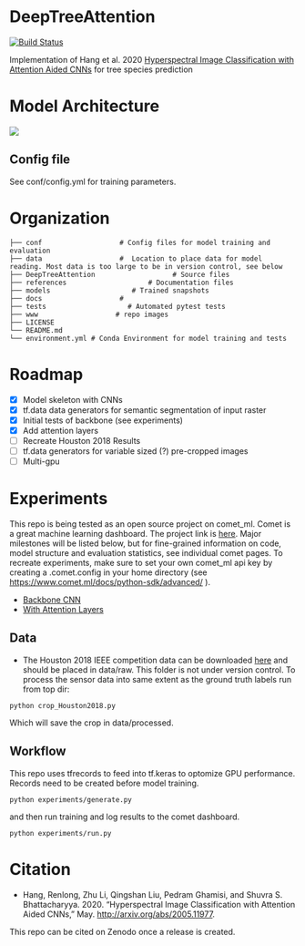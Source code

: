 # DeepTreeAttention
[![Build Status](https://travis-ci.org/weecology/DeepTreeAttention.svg?branch=master)](https://travis-ci.org/weecology/DeepTreeAttention)

Implementation of Hang et al. 2020 [Hyperspectral Image Classification with Attention Aided CNNs](https://arxiv.org/abs/2005.11977) for tree species prediction 

# Model Architecture

![](www/model.png)

## Config file

See conf/config.yml for training parameters.

# Organization

```
├── conf                   # Config files for model training and evaluation
├── data                   #  Location to place data for model reading. Most data is too large to be in version control, see below
├── DeepTreeAttention                   # Source files
├── references                    # Documentation files 
├── models                    # Trained snapshots
├── docs                   #
├── tests                    # Automated pytest tests
├── www                   # repo images
├── LICENSE
└── README.md
└── environment.yml # Conda Environment for model training and tests
```

# Roadmap

- [x] Model skeleton with CNNs
- [x] tf.data data generators for semantic segmentation of input raster
- [x] Initial tests of backbone (see experiments)
- [x] Add attention layers
- [ ] Recreate Houston 2018 Results
- [ ] tf.data generators for variable sized (?) pre-cropped images
- [ ] Multi-gpu

# Experiments

This repo is being tested as an open source project on comet_ml. Comet is a great machine learning dashboard. The project link is [here](https://www.comet.ml/bw4sz/deeptreeattention/view/new).
Major milestones will be listed below, but for fine-grained information on code, model structure and evaluation statistics, see individual comet pages. To recreate experiments, make sure to set your own comet_ml api key by creating a .comet.config in your home directory (see https://www.comet.ml/docs/python-sdk/advanced/
).

* [Backbone CNN](https://www.comet.ml/bw4sz/deeptreeattention/d32b066dce254c2d9742331e97b494f5?experiment-tab=chart&showOutliers=true&smoothing=0&view=Hang&xAxis=step)
* [With Attention Layers](https://www.comet.ml/bw4sz/deeptreeattention/15d3246de6cf490cacf63d1764c9c494?experiment-tab=chart&showOutliers=true&smoothing=0&view=Hang&xAxis=step)

## Data

* The Houston 2018 IEEE competition data can be downloaded [here](https://hyperspectral.ee.uh.edu/?page_id=1075) and should be placed in data/raw. This folder is not under version control. 
To process the sensor data into same extent as the ground truth labels run from top dir:

```
python crop_Houston2018.py
```

Which will save the crop in data/processed.

## Workflow

This repo uses tfrecords to feed into tf.keras to optomize GPU performance. Records need to be created before model training.

```
python experiments/generate.py
```

and then run training and log results to the comet dashboard.

```
python experiments/run.py
```

# Citation

* Hang, Renlong, Zhu Li, Qingshan Liu, Pedram Ghamisi, and Shuvra S. Bhattacharyya. 2020. “Hyperspectral Image Classification with Attention Aided CNNs,” May. http://arxiv.org/abs/2005.11977.
 
This repo can be cited on Zenodo once a release is created. 
